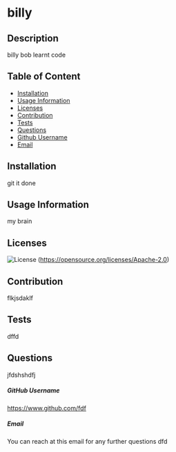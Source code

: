 # billy

 

  ## Description
  billy bob learnt code

  ## Table of Content
  * [Installation](#Installation)
  * [Usage Information](#UsageInformation)
  * [Licenses](#Licenses)
  * [Contribution](#Contribution)
  * [Tests](#Tests)
  * [Questions](#Questions)
  * [Github Username](#Github)
  * [Email](#Email)
   
  ## Installation
  git it done

  ## Usage Information
  my brain

  ## Licenses
  ![License](https://img.shields.io/badge/License-Apache_2.0-blue.svg)
      (https://opensource.org/licenses/Apache-2.0)
      
  
  ## Contribution
  flkjsdaklf

  ## Tests
  dffd

  ## Questions
  jfdshshdfj

  ##### GitHub Username
  https://www.github.com/fdf

  ##### Email
  You can reach at this email for any further questions
  dfd
